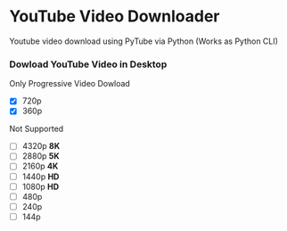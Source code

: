 # YouTube Video Downloader
 Youtube video download using PyTube via Python (Works as Python CLI)
### Dowload YouTube Video in Desktop

Only Progressive Video Dowload
- [x] 720p
- [x] 360p

Not Supported
- [ ] 4320p **8K**
- [ ] 2880p **5K**
- [ ] 2160p **4K**
- [ ] 1440p **HD**
- [ ] 1080p **HD**
- [ ] 480p
- [ ] 240p
- [ ] 144p